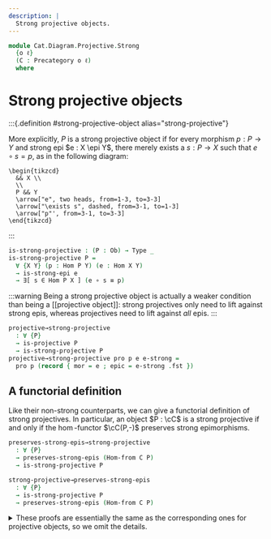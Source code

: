 ```yaml
---
description: |
  Strong projective objects.
---
```


<!--
```agda
open import Cat.Diagram.Coproduct.Copower
open import Cat.Diagram.Coproduct.Indexed
open import Cat.Functor.Morphism
open import Cat.Diagram.Zero
open import Cat.Functor.Hom
open import Cat.Prelude

open import Data.Set.Projective
open import Data.Set.Surjection
open import Data.Dec

import Cat.Diagram.Separator.Strong
import Cat.Diagram.Projective
import Cat.Morphism.StrongEpi
import Cat.Reasoning
```
-->

```agda
module Cat.Diagram.Projective.Strong
  {o ℓ}
  (C : Precategory o ℓ)
  where
```

<!--
```agda
open Cat.Diagram.Projective C
open Cat.Morphism.StrongEpi C
open Cat.Reasoning C
```
-->

# Strong projective objects

:::{.definition #strong-projective-object alias="strong-projective"}

More explicitly, $P$ is a strong projective object if for every
morphism $p : P \to Y$ and strong epi $e : X \epi Y$, there merely exists
a $s : P \to X$ such that $e \circ s = p$, as in the following diagram:

```{.quiver}
\begin{tikzcd}
  && X \\
  \\
  P && Y
  \arrow["e", two heads, from=1-3, to=3-3]
  \arrow["\exists s", dashed, from=3-1, to=1-3]
  \arrow["p"', from=3-1, to=3-3]
\end{tikzcd}
```

:::

```agda
is-strong-projective : (P : Ob) → Type _
is-strong-projective P =
  ∀ {X Y} (p : Hom P Y) (e : Hom X Y)
  → is-strong-epi e
  → ∃[ s ∈ Hom P X ] (e ∘ s ≡ p)
```

:::warning
Being a strong projective object is actually a weaker condition than
being a [[projective object]]: strong projectives only need to lift
against strong epis, whereas projectives need to lift against _all_ epis.
:::

```agda
projective→strong-projective
  : ∀ {P}
  → is-projective P
  → is-strong-projective P
projective→strong-projective pro p e e-strong =
  pro p (record { mor = e ; epic = e-strong .fst })
```

## A functorial definition

Like their non-strong counterparts, we can give a functorial definition of
strong projectives. In particular, an object $P : \cC$ is a strong projective
if and only if the $\hom$-functor $\cC(P,-)$ preserves strong epimorphisms.

```agda
preserves-strong-epis→strong-projective
  : ∀ {P}
  → preserves-strong-epis (Hom-from C P)
  → is-strong-projective P

strong-projective→preserves-strong-epis
  : ∀ {P}
  → is-strong-projective P
  → preserves-strong-epis (Hom-from C P)
```

<details>
<summary>These proofs are essentially the same as the corresponding
ones for projective objects, so we omit the details.
</summary>
```agda
preserves-strong-epis→strong-projective {P = P} hom-epi {X = X} {Y = Y} p e e-strong =
  epi→surjective (el! (Hom P X)) (el! (Hom P Y))
    (e ∘_)
    (λ {c} → hom-epi e-strong .fst {c = c})
    p

strong-projective→preserves-strong-epis {P = P} pro {X} {Y} {f = f} f-strong =
surjective→strong-epi (el! (Hom P X)) (el! (Hom P Y)) (f ∘_) $ λ p →
pro p f f-strong

````
</details>

## Closure of strong projectives

Like projective objects, strong projectives are closed under coproducts
indexed by [[set-projective]] types and retracts.

```agda
indexed-coproduct-strong-projective
  : ∀ {κ} {Idx : Type κ}
  → {P : Idx → Ob} {∐P : Ob} {ι : ∀ i → Hom (P i) ∐P}
  → is-set-projective Idx ℓ
  → (∀ i → is-strong-projective (P i))
  → is-indexed-coproduct C P ι
  → is-strong-projective ∐P

retract→strong-projective
  : ∀ {R P}
  → is-strong-projective P
  → (s : Hom R P)
  → has-retract s
  → is-strong-projective R
````

<details>
<summary>These proofs are more or less identical to the corresponding
ones for projective objects.
</summary>
```agda
indexed-coproduct-strong-projective {P = P} {ι = ι} Idx-pro P-pro coprod {X = X} {Y = Y} p e e-strong = do
  s ← Idx-pro
        (λ i → Σ[ sᵢ ∈ Hom (P i) X ] (e ∘ sᵢ ≡ p ∘ ι i)) (λ i → hlevel 2)
        (λ i → P-pro i (p ∘ ι i) e e-strong)
  pure (match (λ i → s i .fst) , unique₂ (λ i → pullr commute ∙ s i .snd))
  where open is-indexed-coproduct coprod

retract→strong-projective P-pro s r p e e-strong = do
(t , t-factor) ← P-pro (p ∘ r .retract) e e-strong
pure (t ∘ s , pulll t-factor ∙ cancelr (r .is-retract))

````
</details>

Moreover, if $\cC$ has a [[zero object]] and a strong projective
coproduct $\coprod_{I} P_i$ indexed by a [[discrete]] type, then
each component of the coproduct is a strong projective.

```agda
zero+indexed-coproduct-strong-projective→strong-projective
  : ∀ {κ} {Idx : Type κ} ⦃ Idx-Discrete : Discrete Idx ⦄
  → {P : Idx → Ob} {∐P : Ob} {ι : ∀ i → Hom (P i) ∐P}
  → Zero C
  → is-indexed-coproduct C P ι
  → is-strong-projective ∐P
  → ∀ i → is-strong-projective (P i)
````

<details>
<summary>Following the general theme, the proof is identical
to the non-strong case.
</summary>
```agda
zero+indexed-coproduct-strong-projective→strong-projective {ι = ι} z coprod ∐P-pro i =
  retract→strong-projective ∐P-pro (ι i) $
  zero→ι-has-retract C coprod z i
```
</details>

## Enough strong projectives

A category $\cC$ is said to have **enough strong projectives** if for
object $X : \cC$ there is some strong epi $P \epi X$ with $P$ strong projective.
We will refer to these projectives as **projective presentations**
of $X$.

Note that there are two variations on this condition: one where
there _merely_ exists a strong projective presentation for every $X$, and
another where those presentations are provided as structure. We prefer
to work with the latter, as it tends to be less painful to work with.

```agda
record Strong-projectives : Type (o ⊔ ℓ) where
  field
    Pro : Ob → Ob
    present : ∀ {X} → Hom (Pro X) X
    present-strong-epi : ∀ {X} → is-strong-epi (present {X})
    projective : ∀ {X} → is-strong-projective (Pro X)
```

<!--
```agda
module _ (coprods : (Idx : Set ℓ) → has-coproducts-indexed-by C ∣ Idx ∣)
  where
  open Cat.Diagram.Separator.Strong C coprods
  open Copowers coprods
```
-->

If $\cC$ has set-indexed coproducts, and $P_i$ is a [[strong separating family]]
with each $P_i$ a strong projective, then $\cC$ has enough strong projectives
if $\Sigma(i : Idx) (\cC(P_i, X))$ is a set-projective type.

```agda
  strong-projective-separating-faily→strong-projectives
    : ∀ {Idx : Set ℓ} {Pᵢ : ∣ Idx ∣ → Ob}
    → (∀ X → is-set-projective (Σ[ i ∈ ∣ Idx ∣ ] (Hom (Pᵢ i) X)) ℓ)
    → (∀ i → is-strong-projective (Pᵢ i))
    → is-strong-separating-family Idx Pᵢ
    → Strong-projectives
```

The hypotheses of this theorem basically give the game away: by definition,
there is a strong epimorphism $\coprod_{\Sigma(i : I) \cC(P_i, X)} S_i \to X$
for every $X$. Moreover, $\Sigma(i : I) \cC(P_i, X)$ is set-projective,
so the corresponding coproduct is a strong projective.

```agda
  strong-projective-separating-faily→strong-projectives
    {Idx} {Pᵢ} Idx-pro Pᵢ-pro strong-sep = strong-projectives where
    open Strong-projectives

    strong-projectives : Strong-projectives
    strong-projectives .Pro X =
      ∐! (Σ[ i ∈ ∣ Idx ∣ ] (Hom (Pᵢ i) X)) (Pᵢ ⊙ fst)
    strong-projectives .present {X = X} =
      ∐!.match (Σ[ i ∈ ∣ Idx ∣ ] (Hom (Pᵢ i) X)) (Pᵢ ⊙ fst) snd
    strong-projectives .present-strong-epi =
      strong-sep
    strong-projectives .projective {X = X} =
      indexed-coproduct-strong-projective
        (Idx-pro X)
        (Pᵢ-pro ⊙ fst)
        (∐!.has-is-ic (Σ[ i ∈ ∣ Idx ∣ ] (Hom (Pᵢ i) X)) (Pᵢ ⊙ fst))
```
